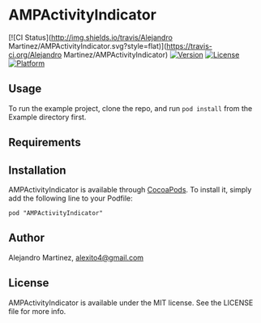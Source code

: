 # AMPActivityIndicator

[![CI Status](http://img.shields.io/travis/Alejandro Martinez/AMPActivityIndicator.svg?style=flat)](https://travis-ci.org/Alejandro Martinez/AMPActivityIndicator)
[![Version](https://img.shields.io/cocoapods/v/AMPActivityIndicator.svg?style=flat)](http://cocoadocs.org/docsets/AMPActivityIndicator)
[![License](https://img.shields.io/cocoapods/l/AMPActivityIndicator.svg?style=flat)](http://cocoadocs.org/docsets/AMPActivityIndicator)
[![Platform](https://img.shields.io/cocoapods/p/AMPActivityIndicator.svg?style=flat)](http://cocoadocs.org/docsets/AMPActivityIndicator)

## Usage

To run the example project, clone the repo, and run `pod install` from the Example directory first.

## Requirements

## Installation

AMPActivityIndicator is available through [CocoaPods](http://cocoapods.org). To install
it, simply add the following line to your Podfile:

    pod "AMPActivityIndicator"

## Author

Alejandro Martinez, alexito4@gmail.com

## License

AMPActivityIndicator is available under the MIT license. See the LICENSE file for more info.

